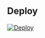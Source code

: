 
## Deploy
[![Deploy](https://www.herokucdn.com/deploy/button.svg)](https://heroku.com/deploy?template=https://github.com/THUNDERluzer/Z.BOT.V.5/)
